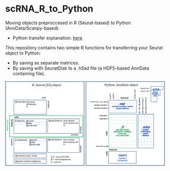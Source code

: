 # scRNA_R_to_Python
Moving objects preproccesed in R (Seurat-based) to Python (AnnData/Scanpy-based).

- Python transfer explanation: [here](https://github.com/Rebecza/scRNA-seq/wiki/X.-Python-transfer#transfer-seurat-object)

This repository contains two simple R functions for transferring your Seurat object to Python: 
- By saving as separate matrices.
- By saving with SeuratDisk to a .h5ad file (a HDF5-based AnnData containing file).

![](https://github.com/Rebecza/scRNA-seq/blob/main/doc/SeuratS4-AnnDataH5AD_sq.png)
